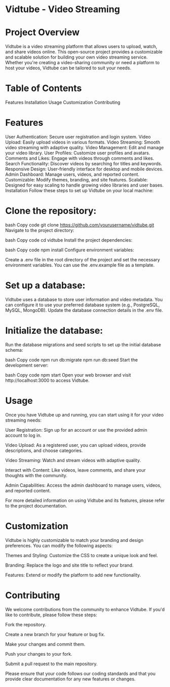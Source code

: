 # Vidtube - Video Streaming

# Project Overview
Vidtube is a video streaming platform that allows users to upload, watch, and share videos online. This open-source project provides a customizable and scalable solution for building your own video streaming service. Whether you're creating a video-sharing community or need a platform to host your videos, Vidtube can be tailored to suit your needs.

# Table of Contents
Features
Installation
Usage
Customization
Contributing

# Features
User Authentication: Secure user registration and login system.
Video Upload: Easily upload videos in various formats.
Video Streaming: Smooth video streaming with adaptive quality.
Video Management: Edit and manage your video library.
User Profiles: Customize user profiles and avatars.
Comments and Likes: Engage with videos through comments and likes.
Search Functionality: Discover videos by searching for titles and keywords.
Responsive Design: User-friendly interface for desktop and mobile devices.
Admin Dashboard: Manage users, videos, and reported content.
Customizable: Modify themes, branding, and site features.
Scalable: Designed for easy scaling to handle growing video libraries and user bases.
Installation
Follow these steps to set up Vidtube on your local machine:

# Clone the repository:

bash
Copy code
git clone https://github.com/yourusername/vidtube.git
Navigate to the project directory:

bash
Copy code
cd vidtube
Install the project dependencies:

bash
Copy code
npm install
Configure environment variables:

Create a .env file in the root directory of the project and set the necessary environment variables. You can use the .env.example file as a template.

# Set up a database:

Vidtube uses a database to store user information and video metadata. You can configure it to use your preferred database system (e.g., PostgreSQL, MySQL, MongoDB). Update the database connection details in the .env file.

# Initialize the database:

Run the database migrations and seed scripts to set up the initial database schema:

bash
Copy code
npm run db:migrate
npm run db:seed
Start the development server:

bash
Copy code
npm start
Open your web browser and visit http://localhost:3000 to access Vidtube.

# Usage
Once you have Vidtube up and running, you can start using it for your video streaming needs:

User Registration: Sign up for an account or use the provided admin account to log in.

Video Upload: As a registered user, you can upload videos, provide descriptions, and choose categories.

Video Streaming: Watch and stream videos with adaptive quality.

Interact with Content: Like videos, leave comments, and share your thoughts with the community.

Admin Capabilities: Access the admin dashboard to manage users, videos, and reported content.

For more detailed information on using Vidtube and its features, please refer to the project documentation.

# Customization
Vidtube is highly customizable to match your branding and design preferences. You can modify the following aspects:

Themes and Styling: Customize the CSS to create a unique look and feel.

Branding: Replace the logo and site title to reflect your brand.

Features: Extend or modify the platform to add new functionality.

# Contributing
We welcome contributions from the community to enhance Vidtube. If you'd like to contribute, please follow these steps:

Fork the repository.

Create a new branch for your feature or bug fix.

Make your changes and commit them.

Push your changes to your fork.

Submit a pull request to the main repository.

Please ensure that your code follows our coding standards and that you provide clear documentation for any new features or changes.
